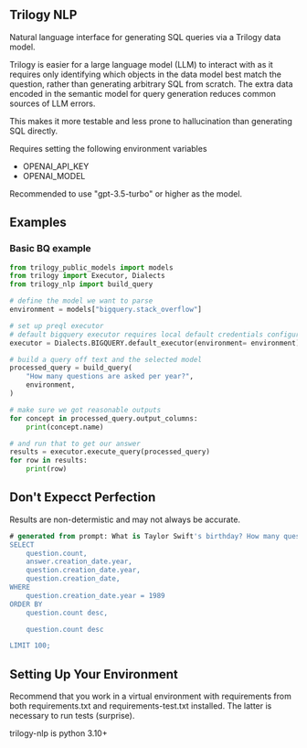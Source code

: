 ## Trilogy NLP

Natural language interface for generating SQL queries via a Trilogy data model.

Trilogy is easier for a large language model (LLM) to interact with as it requires only identifying which
objects in the data model best match the question, rather than generating arbitrary SQL from scratch.
The extra data encoded in the semantic model for query generation reduces common sources of LLM errors. 

This makes it more testable and less prone to hallucination than generating SQL directly. 

Requires setting the following environment variables
- OPENAI_API_KEY
- OPENAI_MODEL

Recommended to use "gpt-3.5-turbo" or higher as the model.

## Examples

### Basic BQ example


```python
from trilogy_public_models import models
from trilogy import Executor, Dialects
from trilogy_nlp import build_query

# define the model we want to parse
environment = models["bigquery.stack_overflow"]

# set up preql executor
# default bigquery executor requires local default credentials configured
executor = Dialects.BIGQUERY.default_executor(environment= environment)

# build a query off text and the selected model
processed_query = build_query(
    "How many questions are asked per year?",
    environment,
)

# make sure we got reasonable outputs
for concept in processed_query.output_columns:
    print(concept.name)

# and run that to get our answer
results = executor.execute_query(processed_query)
for row in results:
    print(row)
```

## Don't Expecct Perfection

Results are non-determistic and may not always be accurate.

```sql
# generated from prompt: What is Taylor Swift's birthday? How many questions were asked on that day in 2020?
SELECT
    question.count,
    answer.creation_date.year,
    question.creation_date.year,
    question.creation_date,
WHERE
    question.creation_date.year = 1989
ORDER BY
    question.count desc,

    question.count desc

LIMIT 100;
```



## Setting Up Your Environment

Recommend that you work in a virtual environment with requirements from both requirements.txt and requirements-test.txt installed. The latter is necessary to run
tests (surprise). 

trilogy-nlp is python 3.10+

